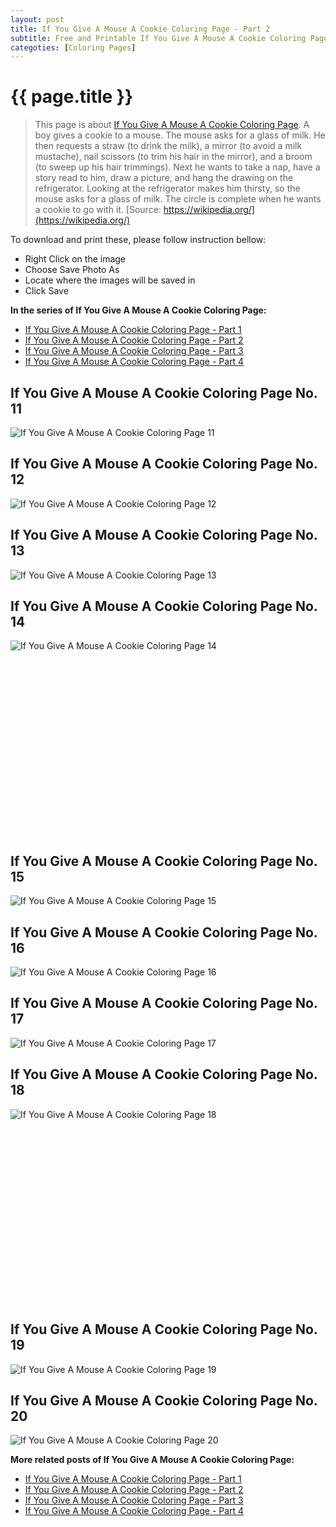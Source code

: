 ```yaml
---
layout: post
title: If You Give A Mouse A Cookie Coloring Page - Part 2
subtitle: Free and Printable If You Give A Mouse A Cookie Coloring Page - Part 2
categoties: [Coloring Pages]
---
```

{{ page.title }}
================
> This page is about [If You Give A Mouse A Cookie Coloring Page](https://freecoloringpages.github.io/). A boy gives a cookie to a mouse. The mouse asks for a glass of milk. He then requests a straw (to drink the milk), a mirror (to avoid a milk mustache), nail scissors (to trim his hair in the mirror), and a broom (to sweep up his hair trimmings). Next he wants to take a nap, have a story read to him, draw a picture, and hang the drawing on the refrigerator. Looking at the refrigerator makes him thirsty, so the mouse asks for a glass of milk. The circle is complete when he wants a cookie to go with it. [Source: https://wikipedia.org/](https://wikipedia.org/)

To download and print these, please follow instruction bellow:
* Right Click on the image 
* Choose Save Photo As 
* Locate where the images will be saved in 
* Click Save

**In the series of If You Give A Mouse A Cookie Coloring Page:**

* [If You Give A Mouse A Cookie Coloring Page - Part 1](https://freecoloringpages.github.io/2017/12/04/If-You-Give-A-Mouse-A-Cookie-Coloring-Page-part-1.html)
* [If You Give A Mouse A Cookie Coloring Page - Part 2](https://freecoloringpages.github.io/2017/12/04/If-You-Give-A-Mouse-A-Cookie-Coloring-Page-part-2.html)
* [If You Give A Mouse A Cookie Coloring Page - Part 3](https://freecoloringpages.github.io/2017/12/04/If-You-Give-A-Mouse-A-Cookie-Coloring-Page-part-3.html)
* [If You Give A Mouse A Cookie Coloring Page - Part 4](https://freecoloringpages.github.io/2017/12/04/If-You-Give-A-Mouse-A-Cookie-Coloring-Page-part-4.html)

## If You Give A Mouse A Cookie Coloring Page No. 11
![If You Give A Mouse A Cookie Coloring Page 11](https://freecoloringpages.github.io/img2/If-You-Give-A-Mouse-A-Cookie-Coloring-Page%20(11).jpg "If You Give A Mouse A Cookie Coloring Page 11")

## If You Give A Mouse A Cookie Coloring Page No. 12
![If You Give A Mouse A Cookie Coloring Page 12](https://freecoloringpages.github.io/img2/If-You-Give-A-Mouse-A-Cookie-Coloring-Page%20(12).jpg "If You Give A Mouse A Cookie Coloring Page 12")

## If You Give A Mouse A Cookie Coloring Page No. 13
![If You Give A Mouse A Cookie Coloring Page 13](https://freecoloringpages.github.io/img2/If-You-Give-A-Mouse-A-Cookie-Coloring-Page%20(13).jpg "If You Give A Mouse A Cookie Coloring Page 13")

## If You Give A Mouse A Cookie Coloring Page No. 14
![If You Give A Mouse A Cookie Coloring Page 14](https://freecoloringpages.github.io/img2/If-You-Give-A-Mouse-A-Cookie-Coloring-Page%20(14).jpg "If You Give A Mouse A Cookie Coloring Page 14")

<script async src="//pagead2.googlesyndication.com/pagead/js/adsbygoogle.js"></script><!-- Texxtonly --><ins class="adsbygoogle" style="display:inline-block;width:336px;height:280px" data-ad-client="ca-pub-6753140515841889" data-ad-slot="3207852233"></ins><script>(adsbygoogle = window.adsbygoogle || []).push({}); </script>

## If You Give A Mouse A Cookie Coloring Page No. 15
![If You Give A Mouse A Cookie Coloring Page 15](https://freecoloringpages.github.io/img2/If-You-Give-A-Mouse-A-Cookie-Coloring-Page%20(15).jpg "If You Give A Mouse A Cookie Coloring Page 15")

## If You Give A Mouse A Cookie Coloring Page No. 16
![If You Give A Mouse A Cookie Coloring Page 16](https://freecoloringpages.github.io/img2/If-You-Give-A-Mouse-A-Cookie-Coloring-Page%20(16).jpg "If You Give A Mouse A Cookie Coloring Page 16")

## If You Give A Mouse A Cookie Coloring Page No. 17
![If You Give A Mouse A Cookie Coloring Page 17](https://freecoloringpages.github.io/img2/If-You-Give-A-Mouse-A-Cookie-Coloring-Page%20(17).jpg "If You Give A Mouse A Cookie Coloring Page 17")

## If You Give A Mouse A Cookie Coloring Page No. 18
![If You Give A Mouse A Cookie Coloring Page 18](https://freecoloringpages.github.io/img2/If-You-Give-A-Mouse-A-Cookie-Coloring-Page%20(18).jpg "If You Give A Mouse A Cookie Coloring Page 18")

<script async src="//pagead2.googlesyndication.com/pagead/js/adsbygoogle.js"></script><!-- Texxtonly --><ins class="adsbygoogle" style="display:inline-block;width:336px;height:280px" data-ad-client="ca-pub-6753140515841889" data-ad-slot="3207852233"></ins><script>(adsbygoogle = window.adsbygoogle || []).push({}); </script>

## If You Give A Mouse A Cookie Coloring Page No. 19
![If You Give A Mouse A Cookie Coloring Page 19](https://freecoloringpages.github.io/img2/If-You-Give-A-Mouse-A-Cookie-Coloring-Page%20(19).jpg "If You Give A Mouse A Cookie Coloring Page 19")

## If You Give A Mouse A Cookie Coloring Page No. 20
![If You Give A Mouse A Cookie Coloring Page 20](https://freecoloringpages.github.io/img2/If-You-Give-A-Mouse-A-Cookie-Coloring-Page%20(20).jpg "If You Give A Mouse A Cookie Coloring Page 20")

**More related posts of If You Give A Mouse A Cookie Coloring Page:**

* [If You Give A Mouse A Cookie Coloring Page - Part 1](https://freecoloringpages.github.io/2017/12/04/If-You-Give-A-Mouse-A-Cookie-Coloring-Page-part-1.html)
* [If You Give A Mouse A Cookie Coloring Page - Part 2](https://freecoloringpages.github.io/2017/12/04/If-You-Give-A-Mouse-A-Cookie-Coloring-Page-part-2.html)
* [If You Give A Mouse A Cookie Coloring Page - Part 3](https://freecoloringpages.github.io/2017/12/04/If-You-Give-A-Mouse-A-Cookie-Coloring-Page-part-3.html)
* [If You Give A Mouse A Cookie Coloring Page - Part 4](https://freecoloringpages.github.io/2017/12/04/If-You-Give-A-Mouse-A-Cookie-Coloring-Page-part-4.html)

